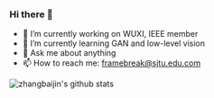 ### Hi there 👋

- 🔭 I’m currently working on WUXI, IEEE member
- 🌱 I’m currently learning GAN and low-level vision 
- 💬 Ask me about anything
- 📫 How to reach me: framebreak@sjtu.edu.com


![zhangbaijin's github stats](https://github-readme-stats.vercel.app/api?username=zhangbaijin&show_icons=true&theme=radical)
